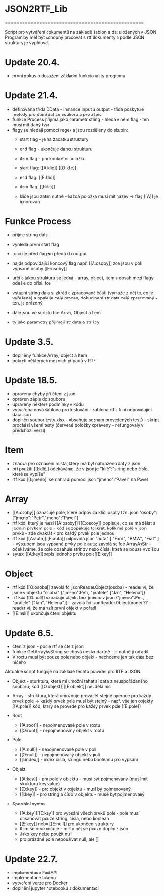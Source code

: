 # JSON2RTF_Lib
=================================================

Script pro vytváření dokumentů na základě šablon a dat uložených v JSON
Program by měl být schopný pracovat s rtf dokumenty a podle JSON struktury je vyplňovat


Update 20.4.
=================================================
- první pokus o dosažení základní funkcionality programu


Update 21.4.
=================================================
- definována třída CData - instance input a output - třída poskytuje metody pro čtení dat
  ze souboru a pro zápis
- funkce Process přijímá jako parametr string - hledá v něm flag - ten musí mít daný tvar
- flagy se hledají pomocí regex a jsou rozděleny do skupin:
  - start flag - je na začátku struktury
  - end flag - ukončuje danou strukturu
  - item flag - pro konkrétní položku

  - start flag: [[A:klic]] [[O:klic]]
  - end flag: [[E:klic]]
  - item flag: [[I:klic]]

  - kliče jsou zatím nutné - každá položka musí mít název -> flag [[A]] je ignorován

Funkce Process
================
- přijme string data
- vyhledá první start flag
- to co je před flagem předá do output
- najde odpovídající koncový flag např. [[A:osoby]] zde jsou v poli vypsané osoby [[E:osoby]]
- určí o jakou strukturu se jedná - array, object, item a obsah mezi flagy odešle do přísl. fce
- vstupní string data si zkrátí o zpracované části (vymaže z něj to, co je vyřešené) a 
  opakuje celý proces, dokud není str data celý zpracovaný - tzn, je prázdný

- dále jsou ve scriptu fce Array, Object a Item
- ty jako parametry přijímají str data a str key


Update 3.5.
=================================================
- doplněny funkce Array, object a Item
- pokrytí některých mezních případů v RTF


Update 18.5.
=================================================
- opraveny chyby při čtení z json
- opraven zápis do souboru
- upraveny některé podmínky v kódu
- vytvořena nová šablona pro testování - sablona.rtf a k ní odpovídající data.json
- doplněn soubor testy.xlsx - obsahuje seznam provedených testů - skript prochází všemi testy (červené položky opraveny - nefungovaly v předchozí verzi)


Item
=========
- značka pro označení místa, který má být nahrazeno daty z json
- při použití [[I:klíč]] očekáváme, že v json je "klíč":"string nebo číslo, které se vypíše"
- rtf kód [[I:jmeno]] se nahradí pomocí json "jmeno":"Pavel" na Pavel


Array
========
- [[A:osoby]] označuje pole, které odpovídá klíči osoby tzn. json "osoby":["jmeno":"Petr","jmeno":"Pavel"]
- rtf kód, který je mezi [[A:osoby]] [[E:osoby]] popisuje, co se má dělat s jedním prvkem pole - kód se zopakuje tolikrát, kolik má pole v json prvků - zde dvakrát - pro každý prvek pole jednou
- rtf kód [[A:auta]][[E:auta]] odpovídá json "auta":[ "Ford", "BMW", "Fiat" ] - výstupem jsou vypsané prvky pole auta; zavolá se fce ArrayAsStr - očekáváme, že pole obsahuje stringy nebo čísla, která se pouze vypíšou
- sytax: [[A:key]]popis jednoho prvku pole[[E:key]]

Object
========
- rtf kód [[O:osoba]] zavolá fci jsonReader.Object(osoba) - reader ví, že jsme v objektu "osoba":{"jmeno":Petr, "pratele":["Jan", "Helena"]}
- rtf kód [[O:null]] označuje objekt bez jména: v json {"jmeno":Petr, "pratele":["Jan", "Helena"]} - zavolá fci jsonReader.Object(none) ?? - reader ví, že má vzít první objekt v pořadí
- [[E:null]] ukončuje čtení objektu 


Update 6.5.
=================================================
- čtení z json - podle rtf se čte z json
- funkce GetArrayAsString se chová nestandartně - je nutné ji odladit
- V rootu musí být pouze pole nebo objekt - nechceme jen tak data bez ničeho

Aktuálně script funguje na základě těchto pravidel pro RTF a JSON

- Object - sturktura, která mi umožní tahat si data z neuspořádaného souboru; kód [[O:objekt]][[E:objekt]] neudělá nic
- Array - struktura, která umožnuje provádět stejné operace pro každý prvek pole -> každý prvek pole musí být stejný - např. vše jen objekty
  [[A:pole]] kód, který se provede pro každý prvek pole [[E:pole]]

- Root
  - [[A:root]] - nepojmenované pole v rootu
  - [[O:root]] - nepojmenovaný objekt v rootu

- Pole
  - [[A:null]] - nepojmenované pole v poli
  - [[O:null]] - nepojmenovaný objekt v poli
  - [[I:index]] - index čísla, stringu nebo booleanu pro vypsání

- Objekt
  - [[A:key]] - pro pole v objektu - musí být pojmenovaný (musí mít strukturu key:value)
  - [[O:key]] - pro objekt v objektu - musí bý pojmenovaný
  - [[I:key]] - pro string a číslo v objektu - musé být pojmenovaný

- Speciální syntax
  - [[A:key]][[E:key]] pro vypsání všech prvků pole - pole musí obsahovat pouze string, čísla, nebo boolean
  - [[E:key]] nebo [[E:null]] pro ukončení struktury
  - Item se neukončuje - místo něj se pouze doplní z json
  - Jako key nelze použít null
  - pro prázdné pole nepoužívat null, ale []


Update 22.7.
=================================================
- implementace FastAPI
- implementace tokenu
- vytvoření verze pro Docker
- doplnění jupyter notebooku s dokumentací
